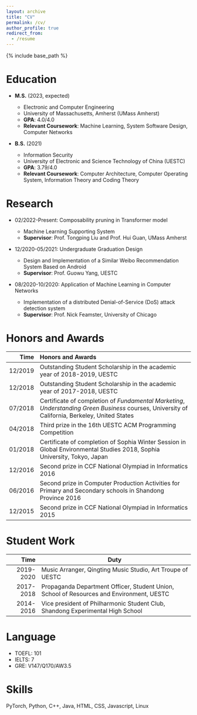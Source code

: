 ```yaml
---
layout: archive
title: "CV"
permalink: /cv/
author_profile: true
redirect_from:
  - /resume
---
```


{% include base_path %}

Education
======
* **M.S.**  (2023, expected)
    * Electronic and Computer Engineering
    * University of Massachusetts, Amherst (UMass Amherst)
    * **GPA**: 4.0/4.0
    * **Relevant Coursework**: Machine Learning, System Software Design, Computer Networks

* **B.S.** (2021)
    * Information Security
    * University of Electronic and Science Technology of China (UESTC)
    * **GPA**: 3.79/4.0
    * **Relevant Coursework**: Computer Architecture, Computer Operating System, Information Theory and Coding Theory


Research
======
* 02/2022-Present: Composability pruning in Transformer model
  * Machine Learning Supporting System
  * **Supervisor**: Prof. Tongping Liu and Prof. Hui Guan, UMass Amherst
* 12/2020-05/2021: Undergraduate Graduation Design
  * Design and Implementation of a Similar Weibo Recommendation System Based on Android
  * **Supervisor**: Prof. Guowu Yang, UESTC
  
* 08/2020-10/2020: Application of Machine Learning in Computer Networks
  * Implementation of a distributed Denial-of-Service (DoS) attack detection system
  * **Supervisor**: Prof. Nick Feamster, University of Chicago
# Honors and Awards

|    Time | Honors and Awards                                            |
| ------: | :----------------------------------------------------------- |
| 12/2019 | Outstanding Student Scholarship in the academic year of 2018-2019, UESTC |
| 12/2018 | Outstanding Student Scholarship in the academic year of 2017-2018, UESTC |
| 07/2018 | Certificate of completion of *Fundamental Marketing*, *Understanding Green Business* courses, University of California, Berkeley, United States |
| 04/2018 | Third prize in the 16th UESTC ACM Programming Competition    |
| 01/2018 | Certificate of completion of Sophia Winter Session in Global Environmental Studies 2018, Sophia University, Tokyo, Japan |
| 12/2016 | Second prize in CCF National Olympiad in Informatics 2016    |
| 06/2016 | Second prize in Computer Production Activities for Primary and Secondary schools in Shandong Province 2016 |
| 12/2015 | Second prize in CCF National Olympiad in Informatics 2015    |

# Student Work

|      Time | Duty                                                         |
| --------: | ------------------------------------------------------------ |
| 2019-2020 | Music Arranger, Qingting Music Studio, Art Troupe of UESTC   |
| 2017-2018 | Propaganda Department Officer, Student Union, School of Resources and Environment, UESTC |
| 2014-2016 | Vice president of Philharmonic Student Club, Shandong Experimental High School |

# Language

- TOEFL: 101
- IELTS: 7
- GRE: V147/Q170/AW3.5

# Skills

PyTorch, Python, C++, Java, HTML, CSS, Javascript, Linux


